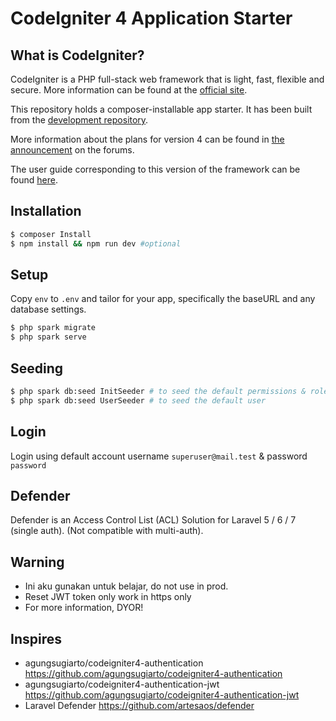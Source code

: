 # CodeIgniter 4 Application Starter

## What is CodeIgniter?

CodeIgniter is a PHP full-stack web framework that is light, fast, flexible and secure.
More information can be found at the [official site](http://codeigniter.com).

This repository holds a composer-installable app starter.
It has been built from the
[development repository](https://github.com/codeigniter4/CodeIgniter4).

More information about the plans for version 4 can be found in [the announcement](http://forum.codeigniter.com/thread-62615.html) on the forums.

The user guide corresponding to this version of the framework can be found
[here](https://codeigniter4.github.io/userguide/).

## Installation
```bash
$ composer Install
$ npm install && npm run dev #optional
```

## Setup
Copy `env` to `.env` and tailor for your app, specifically the baseURL
and any database settings.

```bash
$ php spark migrate
$ php spark serve
```

## Seeding
```bash
$ php spark db:seed InitSeeder # to seed the default permissions & roles
$ php spark db:seed UserSeeder # to seed the default user
```

## Login
Login using default account username `superuser@mail.test` & password `password`

## Defender
Defender is an Access Control List (ACL) Solution for Laravel 5 / 6 / 7 (single auth). (Not compatible with multi-auth).

## Warning
- Ini aku gunakan untuk belajar, do not use in prod.
- Reset JWT token only work in https only
- For more information, DYOR!

## Inspires
- agungsugiarto/codeigniter4-authentication https://github.com/agungsugiarto/codeigniter4-authentication
- agungsugiarto/codeigniter4-authentication-jwt https://github.com/agungsugiarto/codeigniter4-authentication-jwt
- Laravel Defender https://github.com/artesaos/defender